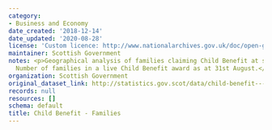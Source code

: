 ```yaml
---
category:
- Business and Economy
date_created: '2018-12-14'
date_updated: '2020-08-28'
license: 'Custom licence: http://www.nationalarchives.gov.uk/doc/open-government-licence/version/3/'
maintainer: Scottish Government
notes: <p>Geographical analysis of families claiming Child Benefit at small area levels.
  Number of families in a live Child Benefit award as at 31st August.</p>
organization: Scottish Government
original_dataset_link: http://statistics.gov.scot/data/child-benefit---families
records: null
resources: []
schema: default
title: Child Benefit - Families
---
```


